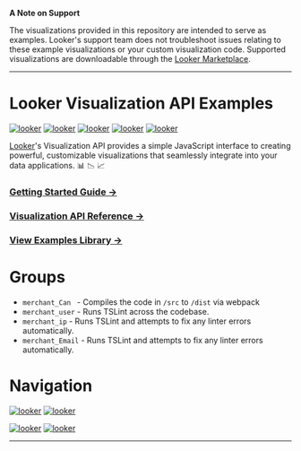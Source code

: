 
**A Note on Support**

The visualizations provided in this repository are intended to serve as examples. Looker's support team does not troubleshoot issues relating to these example visualizations or your custom visualization code. Supported visualizations are downloadable through the [Looker Marketplace](https://docs.looker.com/data-modeling/marketplace). 

----

# Looker Visualization API Examples 
[![looker](https://custom-icon-badges.demolab.com/badge/count-analytics%20per%20wallet-blue.svg?logo=line-chart-line_224)](https:dashboards/8281 "Дашборд на подсчет количества элементов по кошелькам")
[![looker](https://custom-icon-badges.demolab.com/badge/count-analytics%20per%20cards-blue.svg?logo=line-chart-line_224)](https:dashboards/8281 "Дашборд на подсчет количества элементов по картам")
[![looker](https://custom-icon-badges.demolab.com/badge/sum-analytics%20per%20wallet-blue.svg?logo=pie-chart-line_22)](https:dashboards/8281 "Дашборд на подсчет суммы по кошелькам")
[![looker](https://custom-icon-badges.demolab.com/badge/sum-analytics%20per%20cards-blue.svg?logo=pie-chart-line_22)](https:dashboards/8281 "Дашборд на подсчет суммы по картам")
[![looker](https://custom-icon-badges.demolab.com/badge/User-anomaly%20check-blue.svg?logo=flow-chart_2244)](https:dashboards/8281 "Дашборд на подсчет суммы по картам")

[Looker](https://looker.com/)'s Visualization API provides a simple JavaScript interface to creating powerful, customizable visualizations that seamlessly integrate into your data applications. :bar_chart: :chart_with_downwards_trend: :chart_with_upwards_trend:

### [Getting Started Guide &rarr;](docs/getting_started.md)

### [Visualization API Reference &rarr;](docs/api_reference.md)

### [View Examples Library &rarr;](src/examples)


# Groups

* `merchant_Can ` - Compiles the code in `/src` to `/dist` via webpack
* `merchant_user` - Runs TSLint across the codebase.
* `merchant_ip` - Runs TSLint and attempts to fix any linter errors automatically.
* `merchant_Email` - Runs TSLint and attempts to fix any linter errors automatically.

# Navigation

[![looker](https://custom-icon-badges.demolab.com/badge/operation%20type%20pay—out-ffffff.svg?logo=fold-up_11)](https:dashboards/8281 "подсчет количества операций типа pay-out по условиям указанным в тайтле asf")
[![looker](https://custom-icon-badges.demolab.com/badge/operation%20type%20pay—in-ffffff.svg?logo=fold-down_22)](https:dashboards/8281 "подсчет количества операций типа pay-in по условиям указанным в тайтле asf")

[![looker](https://custom-icon-badges.demolab.com/badge/Total%2020Analytics-ffffff.svg?logo=bar-chart-2-line_22)](https:dashboards/8281 "Общая аналитика")
[![looker](https://custom-icon-badges.demolab.com/badge/Total%20Analytics-ffffff.svg?logo=table-line_22)](https:dashboards/8281 "Общая аналитика")

----

